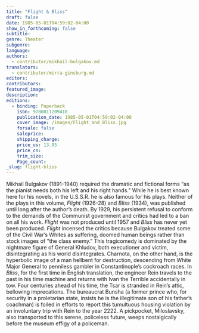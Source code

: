 ```yaml
---
title: "Flight & Bliss"
draft: false
date: 1985-05-01T04:59:02-04:00
show_in_forthcoming: false
subtitle:
genre: Theater
subgenre:
language:
authors:
  - contributor/mikhail-bulgakov.md
translators:
  - contributor/mirra-ginsburg.md
editors:
contributors:
featured_image:
description:
editions:
  - binding: Paperback
    isbn: 9780811209410
    publication_date: 1985-05-01T04:59:02-04:00
    cover_image: /images/Flight_and_Bliss.jpg
    forsale: false
    saleprice:
    shipping_charge:
    price_us: 13.95
    price_cn:
    trim_size:
    Page_count:
_slug: flight-bliss
---
```


Mikhail Bulgakov (1891-1940) required the dramatic and fictional forms “as the pianist needs both his left and his right hands." While he is best known here for his novels, in the U.S.S.R. he is also famous for his plays. Neither of the plays in this volume, _Flight_ (1926-28) and _Bliss_ (1934), was published until long after the author’s death. By 1929, his persistent refusal to conform to the demands of the Communist government and critics had led to a ban on all his work. _Flight_ was not produced until 1957 and _Bliss_ has never yet been produced. _Flight_ incensed the critics because Bulgakov treated some of the Civil War’s Whites as suffering, doomed human beings rather than stock images of "the class enemy." This tragicomedy is dominated by the nightmare figure of General Khludov, both executioner and victim, disintegrating as his world disintegrates. Charnota, on the other hand, is the hyperbolic image of a man hellbent for destruction, descending from White Major General to penniless gambler in Constantinople’s cockroach races. In _Bliss_, for the first time in English translation, the engineer Rein travels to the past in his time machine and returns with Ivan the Terrible accidentally in tow. Four centuries ahead of his time, the Tsar is stranded in Rein’s attic, bellowing imprecations. The bureaucrat Bunsha (a former prince who, for security in a proletarian state, insists he is the illegitimate son of his father’s coachman) is foiled in efforts to report this tumultuous housing violation by an involuntary trip with Rein to the year 2222. A pickpocket, Miloslavsky, also transported to this serene, policeless future, weeps nostalgically before the museum effigy of a policeman.

